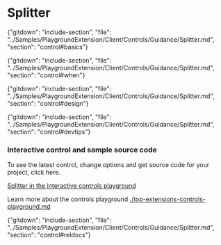 ﻿# Splitter

{"gitdown": "include-section", "file": "../Samples/PlaygroundExtension/Client/Controls/Guidance/Splitter.md", "section": "control#basics"}

<!-- TODO get an IMAGE to embed here -->

<!-- TODO get an SAMPLE CODE to embed here -->

{"gitdown": "include-section", "file": "../Samples/PlaygroundExtension/Client/Controls/Guidance/Splitter.md", "section": "control#when"}

{"gitdown": "include-section", "file": "../Samples/PlaygroundExtension/Client/Controls/Guidance/Splitter.md", "section": "control#design"}

{"gitdown": "include-section", "file": "../Samples/PlaygroundExtension/Client/Controls/Guidance/Splitter.md", "section": "control#devtips"}

### Interactive control and sample source code
To see the latest control, change options and get source code for your project, click here.

<a href="https://ms.portal.azure.com/?Microsoft_Azure_Playground=true#blade/Microsoft_Azure_Playground/ControlsIndexBlade/SplitterPlayground" target="_blank">Splitter in the interactive controls playground</a>

Learn more about the controls playground [./top-extensions-controls-playground.md](./top-extensions-controls-playground.md)


{"gitdown": "include-section", "file": "../Samples/PlaygroundExtension/Client/Controls/Guidance/Splitter.md", "section": "control#reldocs"}
